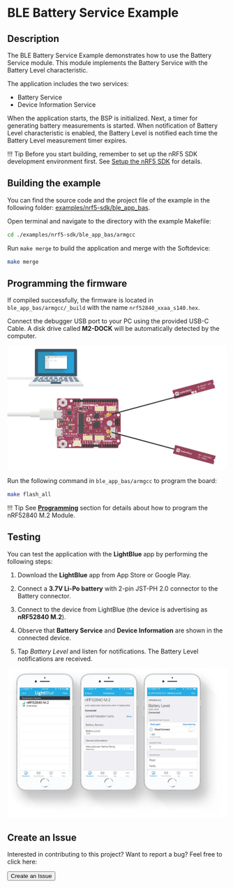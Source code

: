 # BLE Battery Service Example

## Description

The BLE Battery Service Example demonstrates how to use the Battery Service module. This module implements the Battery Service with the Battery Level characteristic.

The application includes the two services:

* Battery Service
* Device Information Service

When the application starts, the BSP is initialized. Next, a timer for generating battery measurements is started. When notification of Battery Level characteristic is enabled, the Battery Level is notified each time the Battery Level measurement timer expires.


!!! Tip
	Before you start building, remember to set up the nRF5 SDK development environment first. See [Setup the nRF5 SDK](../setup.md) for details.

## Building the example

You can find the source code and the project file of the example in the following folder: [examples/nrf5-sdk/ble_app_bas](https://github.com/makerdiary/nrf52840-m2-devkit/tree/master/examples/nrf5-sdk/ble_app_bas).

Open terminal and navigate to the directory with the example Makefile:

``` sh
cd ./examples/nrf5-sdk/ble_app_bas/armgcc
```

Run `make merge` to build the application and merge with the Softdevice:

``` sh
make merge
```

## Programming the firmware

If compiled successfully, the firmware is located in `ble_app_bas/armgcc/_build` with the name `nrf52840_xxaa_s140.hex`.

Connect the debugger USB port to your PC using the provided USB-C Cable. A disk drive called **M2-DOCK** will be automatically detected by the computer.

![](../../assets/images/programming-firmware.webp)


Run the following command in `ble_app_bas/armgcc` to program the board:

``` sh
make flash_all
```

!!! Tip
	See **[Programming](../../programming.md)** section for details about how to program the nRF52840 M.2 Module.

## Testing

You can test the application with the **LightBlue** app by performing the following steps:

1. Download the **LightBlue** app from App Store or Google Play.

2. Connect a **3.7V Li-Po battery** with 2-pin JST-PH 2.0 connector to the Battery connector.

3. Connect to the device from LightBlue (the device is advertising as **nRF52840 M.2**).

4. Observe that **Battery Service** and **Device Information** are shown in the connected device.

5. Tap *Battery Level* and listen for notifications. The Battery Level notifications are received.

[![](assets/images/ble-app-bas-example.webp)](assets/images/ble-app-bas-example.webp)

## Create an Issue

Interested in contributing to this project? Want to report a bug? Feel free to click here:

<a href="https://github.com/makerdiary/nrf52840-m2-devkit/issues/new?title=nRF5%20SDK-BLE%20BAS:%20%3Ctitle%3E"><button data-md-color-primary="red-bud"><i class="fa fa-github"></i> Create an Issue</button></a>
